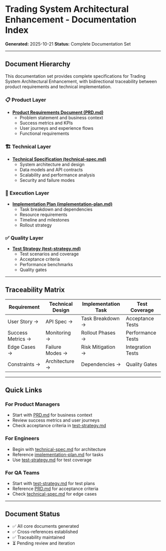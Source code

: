 # Trading System Architectural Enhancement - Documentation Index

**Generated:** 2025-10-21
**Status:** Complete Documentation Set

---

## Document Hierarchy

This documentation set provides complete specifications for Trading System Architectural Enhancement, with bidirectional traceability between product requirements and technical implementation.

### 📋 Product Layer
- **[Product Requirements Document (PRD.md)](./PRD.md)**
  - Problem statement and business context
  - Success metrics and KPIs
  - User journeys and experience flows
  - Functional requirements

### 🏗️ Technical Layer
- **[Technical Specification (technical-spec.md)](./technical-spec.md)**
  - System architecture and design
  - Data models and API contracts
  - Scalability and performance analysis
  - Security and failure modes

### 📅 Execution Layer
- **[Implementation Plan (implementation-plan.md)](./implementation-plan.md)**
  - Task breakdown and dependencies
  - Resource requirements
  - Timeline and milestones
  - Rollout strategy

### ✅ Quality Layer
- **[Test Strategy (test-strategy.md)](./test-strategy.md)**
  - Test scenarios and coverage
  - Acceptance criteria
  - Performance benchmarks
  - Quality gates

---

## Traceability Matrix

| Requirement | Technical Design | Implementation Task | Test Coverage |
|------------|------------------|-------------------|--------------|
| User Story → | API Spec → | Task Breakdown → | Acceptance Tests |
| Success Metrics → | Monitoring → | Rollout Phases → | Performance Tests |
| Edge Cases → | Failure Modes → | Risk Mitigation → | Integration Tests |
| Constraints → | Architecture → | Dependencies → | Quality Gates |

---

## Quick Links

### For Product Managers
- Start with [PRD.md](./PRD.md) for business context
- Review success metrics and user journeys
- Check acceptance criteria in [test-strategy.md](./test-strategy.md)

### For Engineers
- Begin with [technical-spec.md](./technical-spec.md) for architecture
- Reference [implementation-plan.md](./implementation-plan.md) for tasks
- Use [test-strategy.md](./test-strategy.md) for test coverage

### For QA Teams
- Start with [test-strategy.md](./test-strategy.md) for test plans
- Reference [PRD.md](./PRD.md) for acceptance criteria
- Check [technical-spec.md](./technical-spec.md) for edge cases

---

## Document Status

- ✅ All core documents generated
- ✅ Cross-references established
- ✅ Traceability maintained
- ⏳ Pending review and iteration
